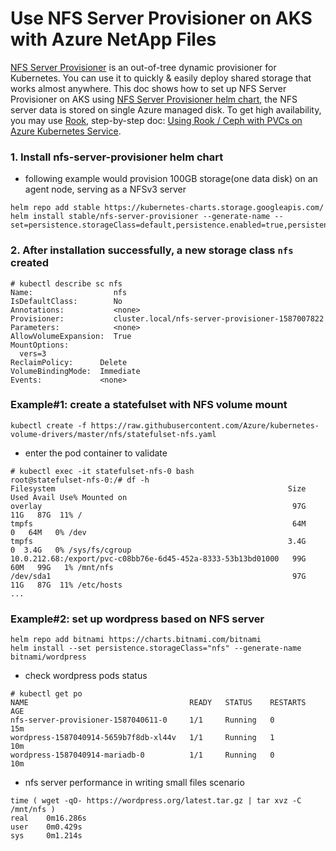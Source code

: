 # Use NFS Server Provisioner on AKS with Azure NetApp Files
[NFS Server Provisioner](https://github.com/kubernetes-incubator/external-storage/tree/master/nfs) is an out-of-tree dynamic provisioner for Kubernetes. You can use it to quickly & easily deploy shared storage that works almost anywhere. This doc shows how to set up NFS Server Provisioner on AKS using [NFS Server Provisioner helm chart](https://github.com/helm/charts/tree/master/stable/nfs-server-provisioner), the NFS server data is stored on single Azure managed disk. To get high availability, you may use [Rook](https://github.com/rook/rook), step-by-step doc: [Using Rook / Ceph with PVCs on Azure Kubernetes Service](https://partlycloudy.blog/2019/12/08/using-rook-ceph-with-pvcs-on-azure-kubernetes-service/).
 
### 1. Install nfs-server-provisioner helm chart
 - following example would provision 100GB storage(one data disk) on an agent node, serving as a NFSv3 server
```console
helm repo add stable https://kubernetes-charts.storage.googleapis.com/
helm install stable/nfs-server-provisioner --generate-name --set=persistence.storageClass=default,persistence.enabled=true,persistence.size=100Gi
```

### 2. After installation successfully, a new storage class `nfs` created
```console
# kubectl describe sc nfs
Name:                  nfs
IsDefaultClass:        No
Annotations:           <none>
Provisioner:           cluster.local/nfs-server-provisioner-1587007822
Parameters:            <none>
AllowVolumeExpansion:  True
MountOptions:
  vers=3
ReclaimPolicy:      Delete
VolumeBindingMode:  Immediate
Events:             <none>
```

### Example#1: create a statefulset with NFS volume mount
```console
kubectl create -f https://raw.githubusercontent.com/Azure/kubernetes-volume-drivers/master/nfs/statefulset-nfs.yaml
```

 - enter the pod container to validate
```console
# kubectl exec -it statefulset-nfs-0 bash
root@statefulset-nfs-0:/# df -h
Filesystem                                                    Size  Used Avail Use% Mounted on
overlay                                                        97G   11G   87G  11% /
tmpfs                                                          64M     0   64M   0% /dev
tmpfs                                                         3.4G     0  3.4G   0% /sys/fs/cgroup
10.0.212.68:/export/pvc-c08bb76e-6d45-452a-8333-53b13bd01000   99G   60M   99G   1% /mnt/nfs
/dev/sda1                                                      97G   11G   87G  11% /etc/hosts
...
```

### Example#2: set up wordpress based on NFS server
```console
helm repo add bitnami https://charts.bitnami.com/bitnami
helm install --set persistence.storageClass="nfs" --generate-name bitnami/wordpress
```
 - check wordpress pods status
```
# kubectl get po
NAME                                    READY   STATUS    RESTARTS   AGE
nfs-server-provisioner-1587040611-0     1/1     Running   0          15m
wordpress-1587040914-5659b7f8db-xl44v   1/1     Running   1          10m
wordpress-1587040914-mariadb-0          1/1     Running   0          10m
```

 - nfs server performance in writing small files scenario
```console
time ( wget -qO- https://wordpress.org/latest.tar.gz | tar xvz -C /mnt/nfs )
real    0m16.286s
user    0m0.429s
sys     0m1.214s
```
